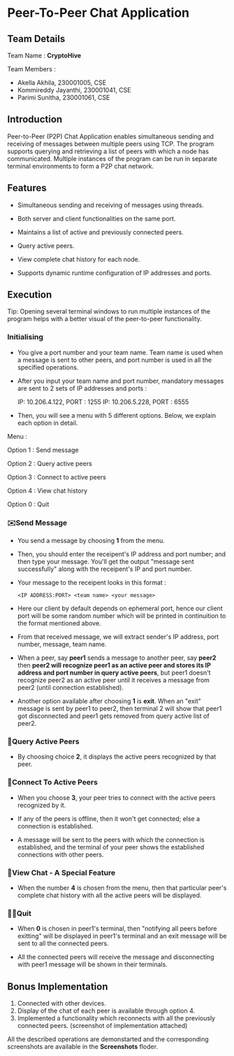 # Peer-To-Peer Chat Application

## Team Details 

Team Name : **CryptoHive**

Team Members : 
- Akella Akhila, 230001005, CSE
- Kommireddy Jayanthi, 230001041, CSE
- Parimi Sunitha, 230001061, CSE

## Introduction

Peer-to-Peer (P2P) Chat Application enables simultaneous sending and receiving of messages between multiple peers using TCP. The program supports querying and retrieving a list of peers with which a node has communicated. Multiple instances of the program can be run in separate terminal environments to form a P2P chat network.

## Features

- Simultaneous sending and receiving of messages using threads.

- Both server and client functionalities on the same port.

- Maintains a list of active and previously connected peers.

- Query active peers.

- View complete chat history for each node.

- Supports dynamic runtime configuration of IP addresses and ports.

## Execution 

Tip: Opening several terminal windows to run multiple instances of the program helps with a better visual of the peer-to-peer functionality.

### Initialising

- You give a port number and your team name. Team name is used when a message is sent to other peers, and port number is used in all the specified operations.

- After you input your team name and port number, mandatory messages are sent to 2 sets of IP addresses and ports :

     IP: 10.206.4.122, PORT : 1255
     IP: 10.206.5.228, PORT : 6555
  
- Then, you will see a menu with 5 different options. Below, we explain each option in detail.

Menu :
  
Option 1 : Send message

Option 2 : Query active peers

Option 3 : Connect to active peers

Option 4 : View chat history

Option 0 : Quit

### ✉️Send Message

- You send a message by choosing **1** from the menu.

- Then, you should enter the receipent's IP address and port number; and then type your message. You'll get the output "message sent successfully" along with the receipent's IP and port number.

- Your message to the receipent looks in this format :


     `<IP ADDRESS:PORT> <team name> <your message>`

- Here our client by default depends on ephemeral port, hence our client port will be some random number which will be printed in continuition to the format mentioned above.

- From that received message, we will extract sender's IP address, port number, message, team name.

- When a peer, say **peer1** sends a message to another peer, say **peer2** then **peer2 will recognize peer1 as an active peer and stores its IP address and port number in query active peers**, but peer1 doesn't recognize peer2 as an active peer until it receives a message from peer2 (until connection established).

- Another option available after choosing **1** is **exit**. When an "exit" message is sent by peer1 to peer2, then terminal 2 will show that peer1 got disconnected and peer1 gets removed from query active list of peer2. 

### 👤Query Active Peers

- By choosing choice **2**, it displays the active peers recognized by that peer.

### 👥Connect To Active Peers 

- When you choose **3**, your peer tries to connect with the active peers recognized by it.

- If any of the peers is offline, then it won't get connected; else a connection is established.

- A message will be sent to the peers with which the connection is established, and the terminal of your peer shows the established connections with other peers.

### 💬View Chat - A Special Feature

- When the number **4** is chosen from the menu, then that particular peer's complete chat history with all the active peers will be displayed.

### 👋🏻Quit

- When **0** is chosen in peer1's terminal, then "notifying all peers before exitting" will be displayed in peer1's terminal and an exit message will be sent to all the connected peers.

- All the connected peers will receive the message and disconnecting with peer1 message will be shown in their terminals.

## Bonus Implementation

1. Connected with other devices.
2. Display of the chat of each peer is available through option 4.
3. Implemented a functionality which reconnects with all the previously connected peers. (screenshot of implementation attached)

All the described operations are demonstarted and the corresponding screenshots are available in the **Screenshots** floder.
